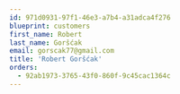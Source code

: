 ```yaml
---
id: 971d0931-97f1-46e3-a7b4-a31adca4f276
blueprint: customers
first_name: Robert
last_name: Goršćak
email: gorscak77@gmail.com
title: 'Robert Goršćak'
orders:
  - 92ab1973-3765-43f0-860f-9c45cac1364c
---
```

